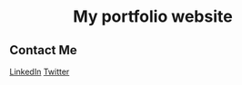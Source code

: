<h1 align="center">My portfolio website</h1>

## Contact Me

[LinkedIn](https://www.linkedin.com/in/leonard-ikeh-22367a209/)
[Twitter](https://twitter.com/wazza_dev)
